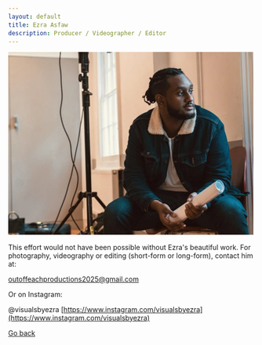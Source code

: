 ```yaml
---
layout: default
title: Ezra Asfaw
description: Producer / Videographer / Editor
---
```

<div class="container">
<img src="./assets/css/Photo%20of%20Ezra.jpg" width="500">
</div>

This effort would not have been possible without Ezra's beautiful work. For photography, videography or editing (short-form or long-form), contact him at:

outoffeachproductions2025@gmail.com

Or on Instagram:

@visualsbyezra [https://www.instagram.com/visualsbyezra](https://www.instagram.com/visualsbyezra)

[Go back](./)